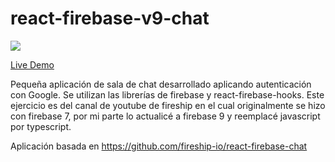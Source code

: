 ﻿# react-firebase-v9-chat

<p><a href="https://react-firebase-v9-chat.vercel.app/" title="Redirect to Firebase chat">
<img 
src="https://res.cloudinary.com/dwvkka6mz/image/upload/v1671228926/chat_jwdaog.png"></a></p>

[Live Demo](https://react-firebase-v9-chat.vercel.app/)

Pequeña aplicación de sala de chat desarrollado aplicando autenticación con Google. Se utilizan las librerías de firebase y react-firebase-hooks. Este ejercicio es del canal de youtube de fireship en el cual originalmente se hizo con firebase 7, por mi parte lo actualicé a firebase 9 y reemplacé javascript por typescript.

Aplicación basada en https://github.com/fireship-io/react-firebase-chat
